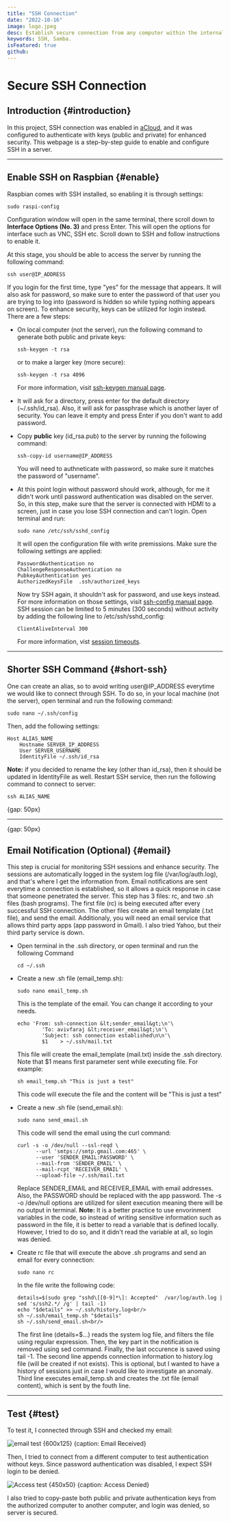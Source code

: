 ```yaml
---
title: "SSH Connection"
date: "2022-10-16"
image: logo.jpeg
desc: Establish secure connection from any computer within the internal network.
keywords: SSH, Samba.
isFeatured: true
github:
---
```


# Secure SSH Connection

## Introduction {#introduction}


In this project, SSH connection was enabled in [aCloud](/Projects/EE/acloud), and it was configured to authenticate with keys (public and private) for enhanced security. This webpage is a step-by-step guide to enable and configure SSH in a server.


***


## Enable SSH on Raspbian {#enable}

Raspbian comes with SSH installed, so enabling it is through settings:
```shell
sudo raspi-config
```

Configuration window will open in the same terminal, there scroll down to __Interface Options (No. 3)__
and press Enter. This will open the options for interface such as VNC, SSH etc. Scroll down to SSH and follow instructions to enable it.

At this stage, you should be able to access the server by running the following command:
```shell
ssh user@IP_ADDRESS
```
If you login for the first time, type "yes" for the message that appears. It will also ask for password, so make sure to enter the password of that user you are trying to log into (password is hidden so while typing nothing appears on screen).
To enhance security, keys can be utilized for login instead. There are a few steps:


- On local computer (not the server), run the following command to generate both public and private keys:
  ```shell
  ssh-keygen -t rsa
  ```
  or to make a larger key (more secure):
  ```shell
  ssh-keygen -t rsa 4096
  ```
  For more information, visit [ssh-keygen manual page](https://linux.die.net/man/1/ssh-keygen).

- It will ask for a directory, press enter for the default directory (~/.ssh/id_rsa).
  Also, it will ask for passphrase which is another layer of security.
  You can leave it empty and press Enter if you don't want to add password.

- Copy **public** key (id_rsa.pub) to the server by running the following command:
  ```shell
  ssh-copy-id username@IP_ADDRESS
  ```
  You will need to authneticate with password, so make sure it matches the password of "username".

- At this point login without password should work, although, for me it didn't work until password authentication was disabled
  on the server. So, in this step, make sure that the server is connected with HDMI to a screen, just in case you lose SSH connection and can't login. Open terminal and run:
  ```shell
  sudo nano /etc/ssh/sshd_config
  ```
  It will open the configuration file with write premissions. Make sure the following settings are applied:
  ```shell
  PasswordAuthentication no
  ChallengeResponseAuthentication no
  PubkeyAuthentication yes
  AuthorizedKeysFile  .ssh/authorized_keys
  ```
  Now try SSH again, it shouldn't ask for password, and use keys instead. For more information on those settings, visit [ssh-config manual page](https://linux.die.net/man/5/ssh_config).
  SSH session can be limited to 5 minutes (300 seconds) without activity by adding the following line to /etc/ssh/sshd_config:
  ```shell
  ClientAliveInterval 300
  ```
  For more information, vist [session timeouts](https://serverauth.com/posts/how-to-configure-ssh-session-timeouts).


***


## Shorter SSH Command {#short-ssh}

One can create an alias, so to avoid writing user@IP_ADDRESS everytime we would like to connect through SSH.
To do so, in your local machine (not the server), open terminal and run the following command:
```shell
sudo nano ~/.ssh/config
```
Then, add the following settings:
```shell
Host ALIAS_NAME
    Hostname SERVER_IP_ADDRESS
    User SERVER_USERNAME
    IdentityFile ~/.ssh/id_rsa
```
**Note:** if you decided to rename the key (other than id_rsa), then it should be updated in IdentityFile as well.
Restart SSH service, then run the following command to connect to server:
```shell
ssh ALIAS_NAME
```

{gap: 50px}

***

{gap: 50px}

## Email Notification (Optional) {#email}

This step is crucial for monitoring SSH sessions and enhance security. The sessions are automatically logged in the system log file (/var/log/auth.log), and that's where I get the information from. Email notifications are sent everytime a connection is established, so it allows a quick response in case that someone penetrated the server. This step has 3 files: rc, and two .sh files (bash programs). The first file (rc) is being executed after every successful SSH connection. The other files create an email template (.txt file), and send the email. Additionaly, you will need an email service that allows third party apps (app password in Gmail). I also tried Yahoo, but their third party service is down.

- Open terminal in the .ssh directory, or open terminal and run the following Command
  ```shell
  cd ~/.ssh
  ```

- Create a new .sh file (email_temp.sh):
  ```shell
  sudo nano email_temp.sh
  ```
  This is the template of the email. You can change it according to your needs.
  ```shell
  echo 'From: ssh-connection &lt;sender_email&gt;\n'\
          'To: avivfaraj &lt;receiver_email&gt;\n'\
          'Subject: ssh connection established\n\n'\
          $1 	> ~/.ssh/mail.txt
  ```
  This file will create the email_template (mail.txt) inside the .ssh directory. Note that $1 means first parameter sent while executing file.
  For example:
  ```shell
  sh email_temp.sh "This is just a test"
  ```
  This code will execute the file and the content will be "This is just a test"

- Create a new .sh file (send_email.sh):
  ```shell
  sudo nano send_email.sh
  ```
  This code will send the email using the curl command:
  ```shell
  curl -s -o /dev/null --ssl-reqd \
        --url 'smtps://smtp.gmail.com:465' \
        --user 'SENDER_EMAIL:PASSWORD' \
        --mail-from 'SENDER_EMAIL' \
        --mail-rcpt 'RECEIVER_EMAIL' \
        --upload-file ~/.ssh/mail.txt
  ```
  Replace SENDER_EMAIL and RECEIVER_EMAIL with email addresses. Also, the PASSWORD should be replaced with the app password.
  The -s -o /dev/null options are utilized for silent execution meaning there will be no output in terminal.
  **Note:** It is a better practice to use envorinment variables in the code, so instead of writing sensitive information such as password in the file, it is better to read a variable that is defined locally. However, I tried to do so, and it didn't read the variable at all, so login was denied.

- Create rc file that will execute the above .sh programs and send an email for every connection:
  ```shell
  sudo nano rc
  ```
  In the file write the following code:
  ```shell
  details=$(sudo grep "sshd\[[0-9]*\]: Accepted"  /var/log/auth.log | sed 's/ssh2.*/ /g' | tail -1)
  echo "$details" >> ~/.ssh/history.log<br/>
  sh ~/.ssh/email_temp.sh "$details"
  sh ~/.ssh/send_email.sh<br/>
  ```
  The first line (details=$...) reads the system log file, and filters the file using regular expression.
  Then, the key part in the notification is removed using sed command. Finally, the last occurence is saved using tail -1.
  The second line appends connection information to history.log file (will be created if not exists).
  This is optional, but I wanted to have a history of sessions just in case I would like to investigate an anomaly.
  Third line executes email_temp.sh and creates the .txt file (email content), which is sent by the fouth line.


***


## Test {#test}

To test it, I connected through SSH and checked my email:

![email test {600x125} {caption: Email Received}](ssh/email_notification.png)

Then, I tried to connect from a different computer to test authentication without keys. Since password authentication was disabled, I expect SSH login to be denied.

![Access test  {450x50} {caption: Access Denied}](ssh/access_denied.png)

I also tried to copy-paste both public and private authentication keys from the authorized computer to another computer, and login was denied, so server is secured.

